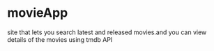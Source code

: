 # movieApp
site that lets you search latest and released movies.and you can view details of the movies
using tmdb API

